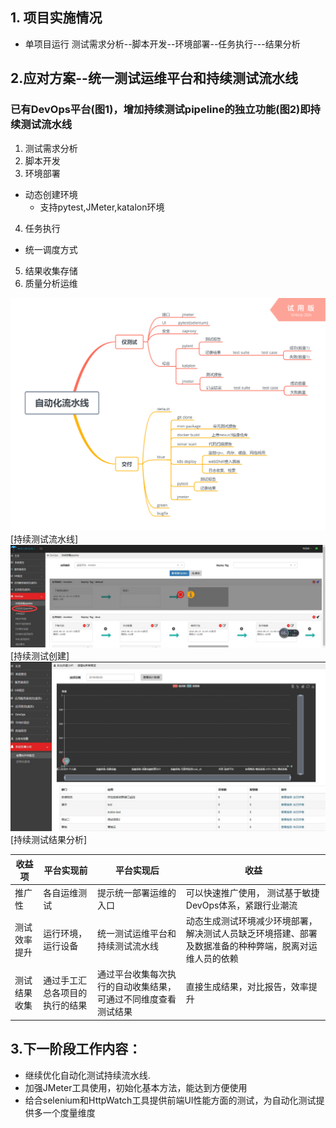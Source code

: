 ## 1. 项目实施情况

 - 单项目运行
    测试需求分析--脚本开发--环境部署--任务执行---结果分析




## 2.应对方案--统一测试运维平台和持续测试流水线

### 已有DevOps平台(图1)，增加持续测试pipeline的独立功能(图2)即持续测试流水线
1. 测试需求分析
2. 脚本开发
3. 环境部署
  - 动态创建环境
    - 支持pytest,JMeter,katalon环境
4. 任务执行
  - 统一调度方式
5. 结果收集存储
6. 质量分析运维

![图1](images/devops_test.png)
[持续测试流水线]
![图2](images/dev_test.jpg)
[持续测试创建]
![图3](images/analysis.jpg)
[持续测试结果分析]



| 收益项       | 平台实现前                     | 平台实现后                                                   | 收益                                                         |
| ------------ | ------------------------------ | ------------------------------------------------------------ | ------------------------------------------------------------ |
| 推广性       | 各自运维测试                   | 提示统一部署运维的入口                                       | 可以快速推广使用， 测试基于敏捷DevOps体系，紧跟行业潮流      |
| 测试效率提升 | 运行环境，运行设备             | 统一测试运维平台和持续测试流水线                             | 动态生成测试环境减少环境部署， 解决测试人员缺乏环境搭建、部署及数据准备的种种弊端，脱离对运维人员的依赖 |
| 测试结果收集 | 通过手工汇总各项目的执行的结果 | 通过平台收集每次执行的自动收集结果，可通过不同维度查看测试结果 | 直接生成结果，对比报告，效率提升                             |



## 3.下一阶段工作内容：
  - 继续优化自动化测试持续流水线.
  - 加强JMeter工具使用，初始化基本方法，能达到方便使用
  - 给合selenium和HttpWatch工具提供前端UI性能方面的测试，为自动化测试提供多一个度量维度
